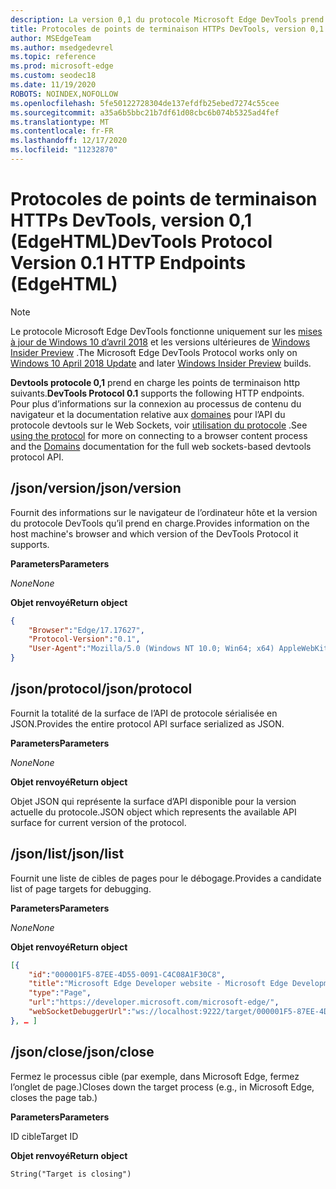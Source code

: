 ```yaml
---
description: La version 0,1 du protocole Microsoft Edge DevTools prend en charge les points de terminaison HTTP suivants.
title: Protocoles de points de terminaison HTTPs DevTools, version 0,1 (EdgeHTML)
author: MSEdgeTeam
ms.author: msedgedevrel
ms.topic: reference
ms.prod: microsoft-edge
ms.custom: seodec18
ms.date: 11/19/2020
ROBOTS: NOINDEX,NOFOLLOW
ms.openlocfilehash: 5fe50122728304de137efdfb25ebed7274c55cee
ms.sourcegitcommit: a35a6b5bbc21b7df61d08cbc6b074b5325ad4fef
ms.translationtype: MT
ms.contentlocale: fr-FR
ms.lasthandoff: 12/17/2020
ms.locfileid: "11232870"
---
```

# <span data-ttu-id="8cf5c-103">Protocoles de points de terminaison HTTPs DevTools, version 0,1 (EdgeHTML)</span><span class="sxs-lookup"><span data-stu-id="8cf5c-103">DevTools Protocol Version 0.1 HTTP Endpoints (EdgeHTML)</span></span>  

> [!NOTE]
> <span data-ttu-id="8cf5c-104">Le protocole Microsoft Edge DevTools fonctionne uniquement sur les [mises à jour de Windows 10 d’avril 2018](https://blogs.windows.com/windowsexperience/2018/04/30/how-to-get-the-windows-10-april-2018-update/#5VXkQMU41CJzZPER.97) et les versions ultérieures de [Windows Insider Preview](https://insider.windows.com/en-us/getting-started/) .</span><span class="sxs-lookup"><span data-stu-id="8cf5c-104">The Microsoft Edge DevTools Protocol works only on [Windows 10 April 2018 Update](https://blogs.windows.com/windowsexperience/2018/04/30/how-to-get-the-windows-10-april-2018-update/#5VXkQMU41CJzZPER.97) and later [Windows Insider Preview](https://insider.windows.com/en-us/getting-started/) builds.</span></span>

<span data-ttu-id="8cf5c-105">**Devtools protocole 0,1** prend en charge les points de terminaison http suivants.</span><span class="sxs-lookup"><span data-stu-id="8cf5c-105">**DevTools Protocol 0.1** supports the following HTTP endpoints.</span></span> <span data-ttu-id="8cf5c-106">Pour plus d’informations sur la connexion au processus de contenu du navigateur et la documentation relative aux [domaines](domains/index.md) pour l’API du protocole devtools sur le Web Sockets, voir [utilisation du protocole](../index.md#using-the-protocol) .</span><span class="sxs-lookup"><span data-stu-id="8cf5c-106">See [using the protocol](../index.md#using-the-protocol) for more on connecting to a browser content process and the [Domains](domains/index.md) documentation for the full web sockets-based devtools protocol API.</span></span>

## <span data-ttu-id="8cf5c-107">/json/version</span><span class="sxs-lookup"><span data-stu-id="8cf5c-107">/json/version</span></span>
<span data-ttu-id="8cf5c-108">Fournit des informations sur le navigateur de l’ordinateur hôte et la version du protocole DevTools qu’il prend en charge.</span><span class="sxs-lookup"><span data-stu-id="8cf5c-108">Provides information on the host machine's browser and which version of the DevTools Protocol it supports.</span></span>

**<span data-ttu-id="8cf5c-109">Parameters</span><span class="sxs-lookup"><span data-stu-id="8cf5c-109">Parameters</span></span>**

*<span data-ttu-id="8cf5c-110">None</span><span class="sxs-lookup"><span data-stu-id="8cf5c-110">None</span></span>*

**<span data-ttu-id="8cf5c-111">Objet renvoyé</span><span class="sxs-lookup"><span data-stu-id="8cf5c-111">Return object</span></span>**

```json
{
    "Browser":"Edge/17.17627",
    "Protocol-Version":"0.1",
    "User-Agent":"Mozilla/5.0 (Windows NT 10.0; Win64; x64) AppleWebKit/537.36 (KHTML, like Gecko) Chrome/64.0.3282.140 Safari/537.36 Edge/17.17627"
}
```

## <span data-ttu-id="8cf5c-112">/json/protocol</span><span class="sxs-lookup"><span data-stu-id="8cf5c-112">/json/protocol</span></span>

<span data-ttu-id="8cf5c-113">Fournit la totalité de la surface de l’API de protocole sérialisée en JSON.</span><span class="sxs-lookup"><span data-stu-id="8cf5c-113">Provides the entire protocol API surface serialized as JSON.</span></span>

**<span data-ttu-id="8cf5c-114">Parameters</span><span class="sxs-lookup"><span data-stu-id="8cf5c-114">Parameters</span></span>**

*<span data-ttu-id="8cf5c-115">None</span><span class="sxs-lookup"><span data-stu-id="8cf5c-115">None</span></span>*

**<span data-ttu-id="8cf5c-116">Objet renvoyé</span><span class="sxs-lookup"><span data-stu-id="8cf5c-116">Return object</span></span>**

<span data-ttu-id="8cf5c-117">Objet JSON qui représente la surface d’API disponible pour la version actuelle du protocole.</span><span class="sxs-lookup"><span data-stu-id="8cf5c-117">JSON object which represents the available API surface for current version of the protocol.</span></span>

## <span data-ttu-id="8cf5c-118">/json/list</span><span class="sxs-lookup"><span data-stu-id="8cf5c-118">/json/list</span></span>

<span data-ttu-id="8cf5c-119">Fournit une liste de cibles de pages pour le débogage.</span><span class="sxs-lookup"><span data-stu-id="8cf5c-119">Provides a candidate list of page targets for debugging.</span></span>

**<span data-ttu-id="8cf5c-120">Parameters</span><span class="sxs-lookup"><span data-stu-id="8cf5c-120">Parameters</span></span>**

*<span data-ttu-id="8cf5c-121">None</span><span class="sxs-lookup"><span data-stu-id="8cf5c-121">None</span></span>*

**<span data-ttu-id="8cf5c-122">Objet renvoyé</span><span class="sxs-lookup"><span data-stu-id="8cf5c-122">Return object</span></span>**

```json
[{
    "id":"000001F5-87EE-4D55-0091-C4C08A1F30C8",
    "title":"Microsoft Edge Developer website - Microsoft Edge Development",
    "type":"Page",
    "url":"https://developer.microsoft.com/microsoft-edge/",
    "webSocketDebuggerUrl":"ws://localhost:9222/target/000001F5-87EE-4D55-0091-C4C08A1F30C8"
}, … ]
```

## <span data-ttu-id="8cf5c-123">/json/close</span><span class="sxs-lookup"><span data-stu-id="8cf5c-123">/json/close</span></span>

<span data-ttu-id="8cf5c-124">Fermez le processus cible (par exemple, dans Microsoft Edge, fermez l’onglet de page.)</span><span class="sxs-lookup"><span data-stu-id="8cf5c-124">Closes down the target process (e.g., in Microsoft Edge, closes the page tab.)</span></span>

**<span data-ttu-id="8cf5c-125">Parameters</span><span class="sxs-lookup"><span data-stu-id="8cf5c-125">Parameters</span></span>**

<span data-ttu-id="8cf5c-126">ID cible</span><span class="sxs-lookup"><span data-stu-id="8cf5c-126">Target ID</span></span> 

**<span data-ttu-id="8cf5c-127">Objet renvoyé</span><span class="sxs-lookup"><span data-stu-id="8cf5c-127">Return object</span></span>**

```
String("Target is closing")
```
